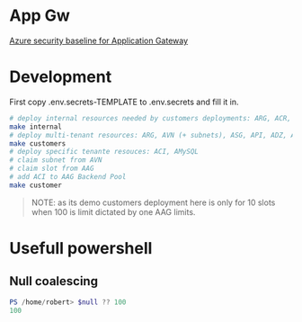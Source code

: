 

# App Gw

[Azure security baseline for Application Gateway](https://docs.microsoft.com/en-us/azure/application-gateway/security-baseline)



# Development

First copy .env.secrets-TEMPLATE to .env.secrets and fill it in.

```sh
# deploy internal resources needed by customers deployments: ARG, ACR, AKV
make internal
# deploy multi-tenant resources: ARG, AVN (+ subnets), ASG, API, ADZ, ACI, AAG
make customers
# deploy specific tenante resouces: ACI, AMySQL
# claim subnet from AVN
# claim slot from AAG 
# add ACI to AAG Backend Pool
make customer
```

> NOTE: as its demo customers deployment here is only for 10 slots when 100 is limit dictated by one AAG limits.


# Usefull powershell

## Null coalescing

```ps1
PS /home/robert> $null ?? 100
100
```